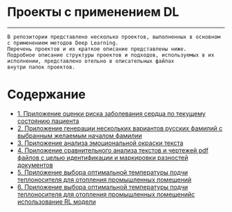# **Проекты с применением DL**
___________________________________________________________________________

```
В репозитории представлено несколько проектов, выполненных в основном с применением методов Deep Learning.
Перечень проектов и их краткое описание представлены ниже.
Подробное описание структуры проектов и подходов, используемых в их исполнении, представлено отельно в описательных файлах
внутри папок проектов.
```
# Содержание <a name="вверх"></a>

- [1. Приложение оценки риска заболевания сердца по текущему состоянию пациента](#сбор)
- [2. Приложение генерации нескольких вариантов русских фамилий с выбранным желаемым началом фамилии](#предобработка)
- [3. Приложение анализа эмоциональной окраски текста](#fe)
- [4. Приложение сравнительного анализа текстов и чертежей pdf файлов с целью идентификации и маркировки разностей документов](#модель)
- [5. Приложение выбора оптимальной температуры подчи теплоносителя для отопления промышленных помещений](#модель)
- [6. Приложение выбора оптимальной температуры подчи теплоносителя для отопления промышленных помещенийс использование RL модели](#модель)

